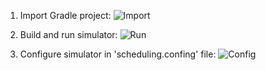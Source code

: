 1) Import Gradle project:
![Import](https://github.com/NocturnalShadow/SchedulingSimulator/tree/master/guide/ProjectImport.png)

2) Build and run simulator:
![Run](https://github.com/NocturnalShadow/SchedulingSimulator/tree/master/guide/ProjectRun.png)

3) Configure simulator in 'scheduling.confing' file:
![Config](https://github.com/NocturnalShadow/SchedulingSimulator/tree/master/guide/Config.png)